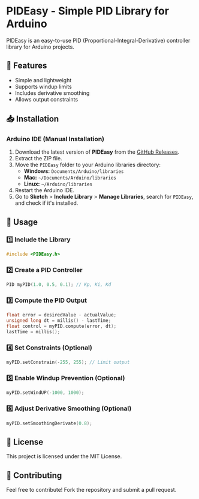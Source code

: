 # PIDEasy - Simple PID Library for Arduino

PIDEasy is an easy-to-use PID (Proportional-Integral-Derivative) controller library for Arduino projects.

## 🚀 Features
- Simple and lightweight
- Supports windup limits
- Includes derivative smoothing
- Allows output constraints

## 📥 Installation
### Arduino IDE (Manual Installation)
1. Download the latest version of **PIDEasy** from the [GitHub Releases](https://github.com/seu-usuario/PIDEasy/releases).
2. Extract the ZIP file.
3. Move the `PIDEasy` folder to your Arduino libraries directory:
   - **Windows:** `Documents/Arduino/libraries`
   - **Mac:** `~/Documents/Arduino/libraries`
   - **Linux:** `~/Arduino/libraries`
4. Restart the Arduino IDE.
5. Go to **Sketch** > **Include Library** > **Manage Libraries**, search for `PIDEasy`, and check if it's installed.

## 📖 Usage

### 1️⃣ Include the Library
```cpp
#include <PIDEasy.h>
```

### 2️⃣ Create a PID Controller
```cpp
PID myPID(1.0, 0.5, 0.1); // Kp, Ki, Kd
```

### 3️⃣ Compute the PID Output
```cpp
float error = desiredValue - actualValue;
unsigned long dt = millis() - lastTime;
float control = myPID.compute(error, dt);
lastTime = millis();
```

### 4️⃣ Set Constraints (Optional)
```cpp
myPID.setConstrain(-255, 255); // Limit output
```

### 5️⃣ Enable Windup Prevention (Optional)
```cpp
myPID.setWindUP(-1000, 1000);
```

### 6️⃣ Adjust Derivative Smoothing (Optional)
```cpp
myPID.setSmoothingDerivate(0.8);
```

## 📜 License
This project is licensed under the MIT License.

## 🤝 Contributing
Feel free to contribute! Fork the repository and submit a pull request.


